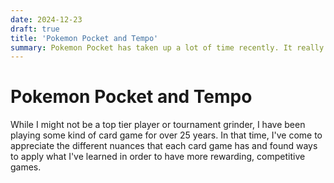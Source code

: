 ```yaml
---
date: 2024-12-23
draft: true
title: 'Pokemon Pocket and Tempo'
summary: Pokemon Pocket has taken up a lot of time recently. It really scratches that TCG itch! Here I to over some of the things I have learned in the last 25-plus years playing card games, and how they apply to Pokemon Pocket. 
---
```


# Pokemon Pocket and Tempo

While I might not be a top tier player or tournament grinder, I have been playing some kind of card game for over 25 years. In that time, I've come to appreciate the different nuances that each card game has and found ways to apply what I've learned in order to have more rewarding, competitive games. 